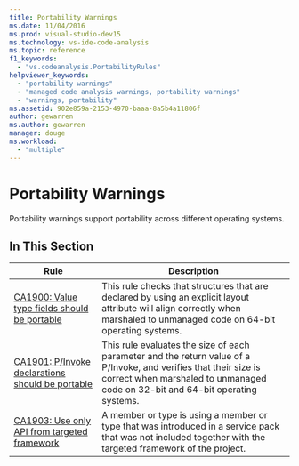 ```yaml
---
title: Portability Warnings
ms.date: 11/04/2016
ms.prod: visual-studio-dev15
ms.technology: vs-ide-code-analysis
ms.topic: reference
f1_keywords:
  - "vs.codeanalysis.PortabilityRules"
helpviewer_keywords:
  - "portability warnings"
  - "managed code analysis warnings, portability warnings"
  - "warnings, portability"
ms.assetid: 902e859a-2153-4970-baaa-8a5b4a11806f
author: gewarren
ms.author: gewarren
manager: douge
ms.workload:
  - "multiple"
---
```

# Portability Warnings
Portability warnings support portability across different operating systems.

## In This Section

|Rule|Description|
|----------|-----------------|
|[CA1900: Value type fields should be portable](../code-quality/ca1900-value-type-fields-should-be-portable.md)|This rule checks that structures that are declared by using an explicit layout attribute will align correctly when marshaled to unmanaged code on 64-bit operating systems.|
|[CA1901: P/Invoke declarations should be portable](../code-quality/ca1901-p-invoke-declarations-should-be-portable.md)|This rule evaluates the size of each parameter and the return value of a P/Invoke, and verifies that their size is correct when marshaled to unmanaged code on 32-bit and 64-bit operating systems.|
|[CA1903: Use only API from targeted framework](../code-quality/ca1903-use-only-api-from-targeted-framework.md)|A member or type is using a member or type that was introduced in a service pack that was not included together with the targeted framework of the project.|